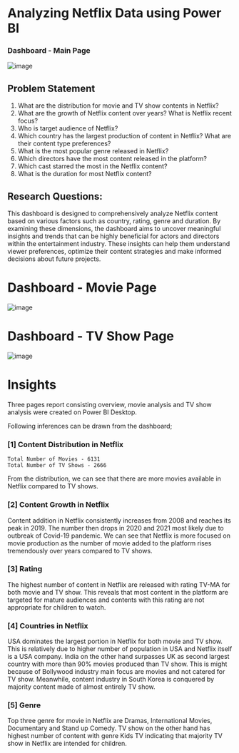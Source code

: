 # Analyzing Netflix Data using Power BI

### Dashboard - Main Page
![image](https://github.com/user-attachments/assets/1b25d7f5-9499-41fb-b943-5efe336e1817)

## Problem Statement

1. What are the distribution for movie and TV show contents in Netflix?
2. What are the growth of Netflix content over years? What is Netflix recent focus?
3. Who is target audience of Netflix?
4. Which country has the largest production of content in Netflix? What are their content type preferences?
5. What is the most popular genre released in Netflix?
6. Which directors have the most content released in the platform?
7. Which cast starred the most in the Netflix content?
8. What is the duration for most Netflix content?


## Research Questions:

This dashboard is designed to comprehensively analyze Netflix content based on various factors such as country, rating, genre and duration. By examining these dimensions, the dashboard aims to uncover meaningful insights and trends that can be highly beneficial for actors and directors within the entertainment industry. These insights can help them understand viewer preferences, optimize their content strategies and make informed decisions about future projects.

# Dashboard - Movie Page

![image](https://github.com/user-attachments/assets/e0cc3edb-cc37-4348-9277-4a132375002d)

 
 # Dashboard - TV Show Page

 
![image](https://github.com/user-attachments/assets/4ac813f4-8d98-46f6-9476-fbb509e852fe)

# Insights

Three pages report consisting overview, movie analysis and TV show analysis were created on Power BI Desktop.

Following inferences can be drawn from the dashboard;

### [1] Content Distribution in Netflix
    Total Number of Movies - 6131
    Total Number of TV Shows - 2666

   From the distribution, we can see that there are more movies available in Netflix compared to TV shows.

### [2] Content Growth in Netflix 
   Content addition in Netflix consistently increases from 2008 and reaches its peak in 2019. The number then drops in 2020 and 2021 most likely due to outbreak of Covid-19 pandemic. We can see that Netflix is 
   more focused on movie production as the number of movie added to the platform rises tremendously over years compared to TV shows.
    
### [3] Rating 
   The highest number of content in Netflix are released with rating TV-MA for both movie and TV show. This reveals that most content in the platform are targeted for mature audiences and contents with this 
   rating are not appropriate for children to watch.

 ### [4] Countries in Netflix
   USA dominates the largest portion in Netflix for both movie and TV show. This is relatively due to higher number of population in USA and Netflix itself is a USA company. India on the other hand surpasses UK      as second largest country with more than 90% movies produced than TV show. This is might because of Bollywood industry main focus are movies and not catered for TV show. Meanwhile, content industry in South 
   Korea is conquered by majority content made of almost entirely TV show.

 ### [5] Genre 
   Top three genre for movie in Netflix are Dramas, International Movies, Documentary and Stand up Comedy. TV show on the other hand has highest number of content with genre Kids TV indicating that majority TV 
   show in Netflix are intended for children.

